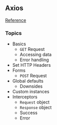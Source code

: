 ## Axios
<a href="https://www.youtube.com/watch?v=mS48F0swwAY&list=PLnHJACx3NwAdSOK3BoQ7wjCDT1Iw7hs_u&index=1&t=9s">Reference</a>

### Topics
- Basics
  - `GET` Request
  - Accessing data
  - Error handling
- Set HTTP Headers
- Forms
  - `POST` Request
- Global defaults
  - Downsides
- Custom instances
- Interceptors
  - `Request` object
  - `Response` object
  - Success
  - Error
